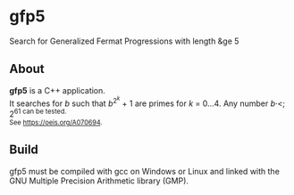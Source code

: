 # gfp5
Search for Generalized Fermat Progressions with length &ge 5

## About

**gfp5** is a C++ application.  
It searches for *b* such that *b*<sup>2<sup>*k*</sup></sup> + 1 are primes for *k* = 0...4.
Any number *b*·<; 2<sup>61 can be tested.  
See https://oeis.org/A070694.

## Build

gfp5 must be compiled with gcc on Windows or Linux and linked with the GNU Multiple Precision Arithmetic library (GMP).  
